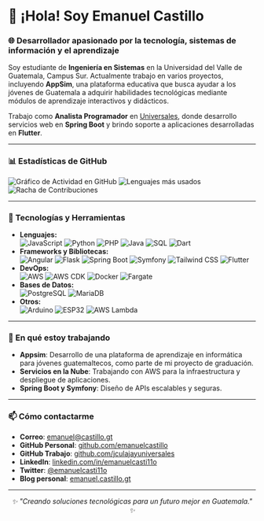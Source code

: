<!DOCTYPE html>
<html lang="es">
<head>
  <meta charset="UTF-8">
</head>
<body>
  <h1>👋 ¡Hola! Soy Emanuel Castillo</h1>
  <h3>🌐 Desarrollador apasionado por la tecnología, sistemas de información y el aprendizaje</h3>
  <p>
    Soy estudiante de <strong>Ingeniería en Sistemas</strong> en la Universidad del Valle de Guatemala, Campus Sur. Actualmente trabajo en varios proyectos, incluyendo <strong>AppSim</strong>, una plataforma educativa que busca ayudar a los jóvenes de Guatemala a adquirir habilidades tecnológicas mediante módulos de aprendizaje interactivos y didácticos.
  </p>
  <p>
    Trabajo como <strong>Analista Programador</strong> en <a href="https://www.universales.com/" target="_blank">Universales</a>, donde desarrollo servicios web en <strong>Spring Boot</strong> y brindo soporte a aplicaciones desarrolladas en <strong>Flutter</strong>.
  </p>
  <hr>
    <h3>📊 Estadísticas de GitHub</h3>
    <div>
      <img src="https://github-readme-activity-graph.vercel.app/graph?username=emanuelcastillo&theme=react-dark&area=true&hide_border=true" alt="Gráfico de Actividad en GitHub">
      <img src="https://github-readme-stats.vercel.app/api/top-langs/?username=emanuelcastillo&layout=compact&theme=radical" alt="Lenguajes más usados">
      <img src="https://streak-stats.demolab.com?user=emanuelcastillo&theme=radical&date_format=j%20M%5B%20Y%5D" alt="Racha de Contribuciones">
    </div>
  <hr>
  <h3>🚀 Tecnologías y Herramientas</h3>
  <ul>
    <li><strong>Lenguajes:</strong></li>
      <img src="https://img.shields.io/badge/TypeScript-2D79C7?logo=typescript&logoColor=white&style=for-the-badge" alt="JavaScript">
      <img src="https://img.shields.io/badge/Python-3776AB?logo=python&logoColor=white&style=for-the-badge" alt="Python">
      <img src="https://img.shields.io/badge/PHP-777BB4?logo=php&logoColor=white&style=for-the-badge" alt="PHP">
      <img src="https://img.shields.io/badge/Java-E77003?logo=openjdk&logoColor=white&style=for-the-badge" alt="Java">
      <img src="https://img.shields.io/badge/SQL-4479A1?logo=postgresql&logoColor=white&style=for-the-badge" alt="SQL">
    <img src="https://img.shields.io/badge/Dart-1C2834?logo=dart&logoColor=white&style=for-the-badge" alt="Dart">
    <li><strong>Frameworks y Bibliotecas:</strong></li>
      <img src="https://img.shields.io/badge/Angular-DD0031?logo=angular&logoColor=white&style=for-the-badge" alt="Angular">
      <img src="https://img.shields.io/badge/Flask-000000?logo=flask&logoColor=white&style=for-the-badge" alt="Flask">
      <img src="https://img.shields.io/badge/Spring%20Boot-6DB33F?logo=spring-boot&logoColor=white&style=for-the-badge" alt="Spring Boot">
      <img src="https://img.shields.io/badge/Symfony-000000?logo=symfony&logoColor=white&style=for-the-badge" alt="Symfony">
      <img src="https://img.shields.io/badge/Tailwind_CSS-38B2AC?logo=tailwind-css&logoColor=white&style=for-the-badge" alt="Tailwind CSS">
      <img src="https://img.shields.io/badge/Flutter-02569B?logo=flutter&logoColor=white&style=for-the-badge" alt="Flutter">
    <li><strong>DevOps:</strong></li>
      <img src="https://img.shields.io/badge/AWS-232F3E?logo=amazon-aws&logoColor=white&style=for-the-badge" alt="AWS">
      <img src="https://img.shields.io/badge/CDK-000000?logo=aws&logoColor=white&style=for-the-badge" alt="AWS CDK">
      <img src="https://img.shields.io/badge/Docker-2496ED?logo=docker&logoColor=white&style=for-the-badge" alt="Docker">
      <img src="https://img.shields.io/badge/Fargate-3B4E9B?logo=amazon-aws&logoColor=white&style=for-the-badge" alt="Fargate">
    <li><strong>Bases de Datos:</strong></li>
      <img src="https://img.shields.io/badge/PostgreSQL-336791?logo=postgresql&logoColor=white&style=for-the-badge" alt="PostgreSQL">
      <img src="https://img.shields.io/badge/MariaDB-003545?logo=mariadb&logoColor=white&style=for-the-badge" alt="MariaDB">
    <li><strong>Otros:</strong></li>
      <img src="https://img.shields.io/badge/Arduino-00979D?logo=arduino&logoColor=white&style=for-the-badge" alt="Arduino">
      <img src="https://img.shields.io/badge/ESP32-000000?logo=espressif&logoColor=white&style=for-the-badge" alt="ESP32">
      <img src="https://img.shields.io/badge/AWS_Lambda-FF9900?logo=amazon-aws&logoColor=white&style=for-the-badge" alt="AWS Lambda">
  </ul>
  <hr>
  <h3>🌱 En qué estoy trabajando</h3>
  <ul>
    <li><strong>Appsim</strong>: Desarrollo de una plataforma de aprendizaje en informática para jóvenes guatemaltecos, como parte de mi proyecto de graduación.</li>
    <li><strong>Servicios en la Nube</strong>: Trabajando con AWS para la infraestructura y despliegue de aplicaciones.</li>
    <li><strong>Spring Boot y Symfony</strong>: Diseño de APIs escalables y seguras.</li>
  </ul>
  <hr>
  <h3>📫 Cómo contactarme</h3>
  <ul>
    <li><strong>Correo</strong>: <a href="mailto:emanuel@castillo.gt">emanuel@castillo.gt</a></li>
    <li><strong>GitHub Personal</strong>: <a href="https://github.com/emanuelcastillo">github.com/emanuelcastillo</a></li>
    <li><strong>GitHub Trabajo</strong>: <a href="https://github.com/jculajayuniversales">github.com/jculajayuniversales</a></li>
    <li><strong>LinkedIn</strong>: <a href="https://linkedin.com/in/emanuelcasti11o">linkedin.com/in/emanuelcasti11o</a></li>
    <li><strong>Twitter</strong>: <a href="https://twitter.com/emanuelcasti11o">@emanuelcasti11o</a></li>
    <li><strong>Blog personal</strong>: <a href="https://emanuel.castillo.gt">emanuel.castillo.gt</a></li>
  </ul>
  <hr>
  <p style="text-align: center"><em>✨ "Creando soluciones tecnológicas para un futuro mejor en Guatemala." ✨</em></p>
</body>
</html>
